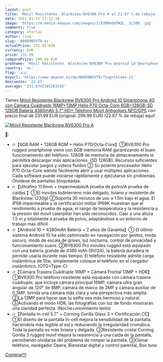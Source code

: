 ```yaml
---
layout: post
title: 'Móvil Resistente  Blackview BV6300 Pro A al 22.67 % de rebaja'
date: 2021-01-12 17:32:34
image: 'https://m.media-amazon.com/images/I/51M0hddfW2L._SL200_.jpg'
comments: true
category: ofertas
author: ring
slug: 'B08D9B5VT9-es'
actualPrice: 231.99 EUR
currency: EUR
price: 231.99
comparePrice: 299.99 EUR
prodname: 'Móvil Resistente  Blackview BV6300 Pro Android 10 Smartphone 4G con Cámara Cuádruple 16MP+13MP  Helio P70 Octa-Core  6GB+128GB-SD 128GB  Batería 4380mAh  5.7” HD+ Telefono Movil Antigolpes  NFC/GPS'
country: 'es'
flag: '🇪🇸'
buyurl: 'https://www.amazon.es/dp/B08D9B5VT9/?tag=tolees-21'
descuento: '22.67'
average: '231.6742105263158'
---
```


Tienes [Móvil Resistente  Blackview BV6300 Pro Android 10 Smartphone 4G con Cámara Cuádruple 16MP+13MP  Helio P70 Octa-Core  6GB+128GB-SD 128GB  Batería 4380mAh  5.7” HD+ Telefono Movil Antigolpes  NFC/GPS](https://www.amazon.es/dp/B08D9B5VT9/?tag=tolees-21) con precio final de  231.99 EUR (original: 299.99 EUR) (22.67 %  de rebaja) aqui!

[![Móvil Resistente  Blackview BV6300 Pro A](https://m.media-amazon.com/images/I/51M0hddfW2L._SL200_.jpg)](https://www.amazon.es/dp/B08D9B5VT9/?tag=tolees-21)

🔎:

- 🔥【6GB RAM + 128GB ROM + Helio P70/Octa-Core】①BV6300 Pro rugged smartphone viene con 6GB memoria RAM garantizando el buen funcionamiento del teléfono. 128GB de memoria de almacenamiento le permitirá descargar más aplicaciones. (SD 128GB). Recursos suficientes para ejecutar juegos y videos fluidos ② Su potente procesador Helio P70 Octa-Core admite fácilmente abrir y usar múltiples aplicaciones. Cada software puede iniciarse rápidamente y ejecutarse sin problemas. Olvídese de pantallas bloqueadas.
- 🔥【Ultrafino 11.6mm + Impermeable/A prueba de polvo/A prueba de caídas 】①El moviles todoterreno más delgado, liviano y resistente de Blackview. (230g) ②Soporta 30 minutos de uso a 1.5m bajo el agua. El IP68 impermeable y la certificación militar IP69K muestran que el rendimiento a prueba de agua, el rango de temperatura y la resistencia a la presión del movil caterpillar han sido reconocidos. Caer a una altura 1.5 m y totalmente a prueba de polvo, adaptándose a un entorno de trabajo más difícil
- 🔥【Android 10 + 4380mAh Batería + 2 años de Garantía】① El último sistema Android 10 ha sido optimizado en navegación por gestos, modo oscuro, modo de escala de grises, luz nocturna, control de privacidad y funcionamiento suave. ②BV6300 Pro moviles rugged está equipado con una batería grande de 4380 mAh (9V/2A), la batería duradera le permite usarla durante más tiempo. El teléfono resistente admite carga inalámbrica de 10w, simplemente coloque el teléfono en el cargador inalámbrico. (OTG+Type-C)
- 🔥【Cámara Trasera Cuádruple 16MP + Cámara Frontal 13MP + HDR】 ①BV6300 Pro teléfono resistente está equipado con cámara trasera cuádruple, que incluye cámara principal 16MP, cámara ultra gran angular de 120° de 8MP, cámara de marco de 2MP y cámara auxiliar de 0.3MP, brinda una cámara más clara y una perspectiva más amplia. ②La 13MP para hacer que tu selfie sea más hermoso y natural. ③Activando el modo HDR, las fotografías con luz de fondo mostrarán una claridad perfecta. (Noche+movimiento lento)
- 🔥【Pantalla In-cell 5.7" + Corning Gorilla Glass 3 + Certificación CE】①El diseño de la pantalla In-cell mejora la sensibilidad de la pantalla, haciéndola más legible al sol y reduciendo la irregularidad cromática. Toda la pantalla es más liviana y delgada. ②Resistente cristal Corning Gorilla 3 rugged movil mejora la resistencia a una caída de la pantalla, permitiendo olvidarse del problema de romper la pantalla. ③Clonar teléfono, navegador Opera, Bienestar digital y control parental, Box tune

[Comprar!!!](https://www.amazon.es/dp/B08D9B5VT9/?tag=tolees-21)
